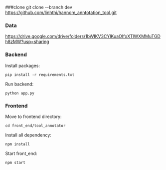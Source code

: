 ###clone
git clone --branch dev https://github.com/linhthi/hannom_anntotation_tool.git

### Data
https://drive.google.com/drive/folders/1bWIKV3CYlKuaOIfxXTlWXMMuTGDh8zMW?usp=sharing

### Backend
Install packages:
```
pip install -r requirements.txt
```
Run backend:
```
python app.py
```

### Frontend
Move to frontend directory:
```
cd front_end/tool_annotator
```
Install all dependency:
```
npm install
```
Start front_end:
```
npm start
```
